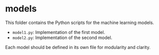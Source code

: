 # models
This folder contains the Python scripts for the machine learning models.

- `model1.py`: Implementation of the first model.
- `model2.py`: Implementation of the second model.

Each model should be defined in its own file for modularity and clarity.
